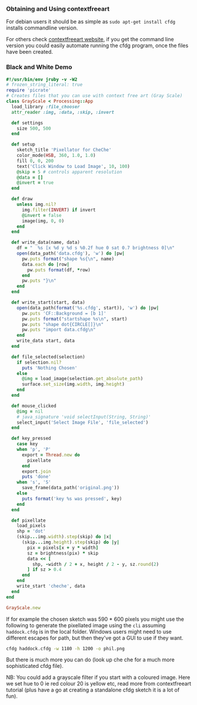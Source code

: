 ### Obtaining and Using contextfreeart ###

For debian users it should be as simple as `sudo apt-get install cfdg` installs commandline version.

For others check [contextfreeart website][download], if you get the command line version you could easily automate running the cfdg program, once the files have been created.

### Black and White Demo

```ruby
#!/usr/bin/env jruby -v -W2
# frozen_string_literal: true
require 'picrate'
# Creates files that you can use with context free art (Gray Scale)
class GrayScale < Processing::App
  load_library :file_chooser
  attr_reader :img, :data, :skip, :invert

  def settings
    size 500, 500
  end

  def setup
    sketch_title 'Pixellator for CheChe'
    color_mode(HSB, 360, 1.0, 1.0)
    fill 0, 0, 200
    text('Click Window to Load Image', 10, 100)
    @skip = 5 # controls apparent resolution
    @data = []
    @invert = true
  end

  def draw
    unless img.nil?
      img.filter(INVERT) if invert
      @invert = false
      image(img, 0, 0)
    end
  end

  def write_data(name, data)
    df = "  %s [x %d y %d s %0.2f hue 0 sat 0.7 brightness 0]\n"
    open(data_path('data.cfdg'), 'w') do |pw|
      pw.puts format("shape %s{\n", name)
      data.each do |row|
        pw.puts format(df, *row)
      end
      pw.puts "}\n"
    end
  end

  def write_start(start, data)
    open(data_path(format('%s.cfdg', start)), 'w') do |pw|
      pw.puts 'CF::Background = [b 1]'
      pw.puts format("startshape %s\n", start)
      pw.puts "shape dot{CIRCLE[]}\n"
      pw.puts "import data.cfdg\n"
    end
    write_data start, data
  end

  def file_selected(selection)
    if selection.nil?
      puts 'Nothing Chosen'
    else
      @img = load_image(selection.get_absolute_path)
      surface.set_size(img.width, img.height)
    end
  end

  def mouse_clicked
    @img = nil
    # java_signature 'void selectInput(String, String)'
    select_input('Select Image File', 'file_selected')
  end

  def key_pressed
    case key
    when 'p', 'P'
      export = Thread.new do
        pixellate
      end
      export.join
      puts 'done'
    when 's', 'S'
      save_frame(data_path('original.png'))
    else
      puts format('key %s was pressed', key)
    end
  end

  def pixellate
    load_pixels
    shp = 'dot'
    (skip...img.width).step(skip) do |x|
      (skip...img.height).step(skip) do |y|
        pix = pixels[x + y * width]
        sz = brightness(pix) * skip
        data << [
          shp, -width / 2 + x, height / 2 - y, sz.round(2)
        ] if sz > 0.4
      end
    end
    write_start 'cheche', data
  end
end

GrayScale.new
```

If for example the chosen sketch was 590 * 600 pixels you might use the following to generate the pixellated image using the `cli` assuming `haddock.cfdg` is in the local folder. Windows users might need to use different escapes for path, but then they've got a GUI to use if they want.

```bash
cfdg haddock.cfdg -w 1180 -h 1200 -o phil.png
```

But there is much more you can do (look up che che for a much more sophisticated cfdg file).


NB: You could add a grayscale filter if you start with a coloured image. Here we set hue to 0 ie red colour 20 is yellow etc, read more from contextfreeart tutorial (plus have a go at creating a standalone cfdg sketch it is a lot of fun).


[download]:http://www.contextfreeart.org/mediawiki/index.php/Download_page

